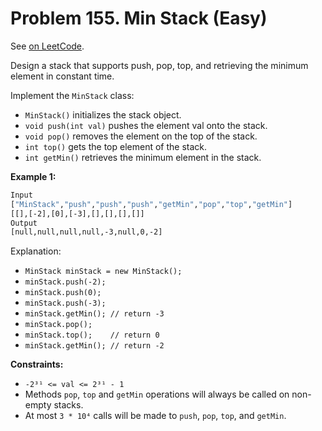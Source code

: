 Problem 155. Min Stack (Easy)
=============================

See [on LeetCode](https://leetcode.com/problems/min-stack/).

Design a stack that supports push, pop, top, and retrieving the minimum element in constant time.

Implement the `MinStack` class:

* `MinStack()` initializes the stack object.
* `void push(int val)` pushes the element val onto the stack.
* `void pop()` removes the element on the top of the stack.
* `int top()` gets the top element of the stack.
* `int getMin()` retrieves the minimum element in the stack.

**Example 1:**

```bash
Input
["MinStack","push","push","push","getMin","pop","top","getMin"]
[[],[-2],[0],[-3],[],[],[],[]]
Output
[null,null,null,null,-3,null,0,-2]
```

Explanation:

* `MinStack minStack = new MinStack();`
* `minStack.push(-2);`
* `minStack.push(0);`
* `minStack.push(-3);`
* `minStack.getMin(); // return -3`
* `minStack.pop();`
* `minStack.top();    // return 0`
* `minStack.getMin(); // return -2`

**Constraints:**

* `-2³¹ <= val <= 2³¹ - 1`
* Methods `pop`, `top` and `getMin` operations will always be called on non-empty stacks.
* At most `3 * 10⁴` calls will be made to `push`, `pop`, `top`, and `getMin`.
